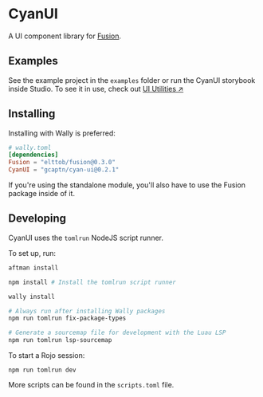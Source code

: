 # CyanUI

A UI component library for [Fusion](https://github.com/dphfox/Fusion).

## Examples
See the example project in the `examples` folder or run the CyanUI storybook inside Studio. To see it in use, check out [UI Utilities ↗️](https://devforum.roblox.com/t/3400451)


## Installing

Installing with Wally is preferred:

```toml
# wally.toml
[dependencies]
Fusion = "elttob/fusion@0.3.0"
CyanUI = "gcaptn/cyan-ui@0.2.1"
```

If you're using the standalone module, you'll also have to use the Fusion package inside of it.

## Developing

CyanUI uses the `tomlrun` NodeJS script runner.

To set up, run:

```sh
aftman install

npm install # Install the tomlrun script runner

wally install

# Always run after installing Wally packages
npm run tomlrun fix-package-types

# Generate a sourcemap file for development with the Luau LSP
npm run tomlrun lsp-sourcemap
```

To start a Rojo session:

```
npm run tomlrun dev
```

More scripts can be found in the `scripts.toml` file.
